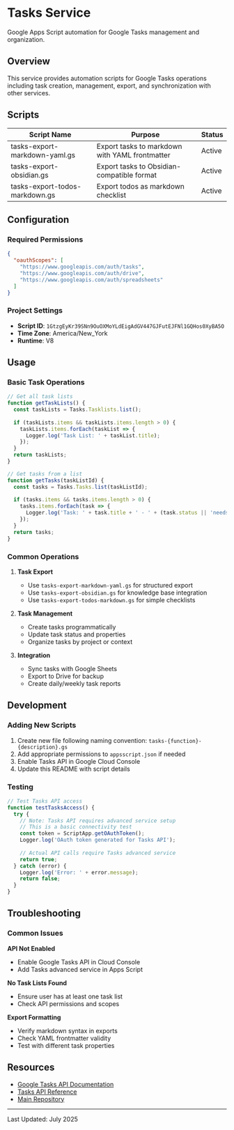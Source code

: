 # Tasks Service

Google Apps Script automation for Google Tasks management and organization.

## Overview

This service provides automation scripts for Google Tasks operations including task creation, management, export, and synchronization with other services.

## Scripts

| Script Name | Purpose | Status |
|-------------|---------|--------|
| tasks-export-markdown-yaml.gs | Export tasks to markdown with YAML frontmatter | Active |
| tasks-export-obsidian.gs | Export tasks to Obsidian-compatible format | Active |
| tasks-export-todos-markdown.gs | Export todos as markdown checklist | Active |

## Configuration

### Required Permissions

```json
{
  "oauthScopes": [
    "https://www.googleapis.com/auth/tasks",
    "https://www.googleapis.com/auth/drive",
    "https://www.googleapis.com/auth/spreadsheets"
  ]
}
```

### Project Settings

- **Script ID**: `1GtzgEyKr39SNn9OuOXMoYLdEigAdGV447GJFutEJFNl1GQHos0XyBA5O`
- **Time Zone**: America/New_York
- **Runtime**: V8

## Usage

### Basic Task Operations

```javascript
// Get all task lists
function getTaskLists() {
  const taskLists = Tasks.Tasklists.list();
  
  if (taskLists.items && taskLists.items.length > 0) {
    taskLists.items.forEach(taskList => {
      Logger.log('Task List: ' + taskList.title);
    });
  }
  return taskLists;
}

// Get tasks from a list
function getTasks(taskListId) {
  const tasks = Tasks.Tasks.list(taskListId);
  
  if (tasks.items && tasks.items.length > 0) {
    tasks.items.forEach(task => {
      Logger.log('Task: ' + task.title + ' - ' + (task.status || 'needsAction'));
    });
  }
  return tasks;
}
```

### Common Operations

1. **Task Export**
   - Use `tasks-export-markdown-yaml.gs` for structured export
   - Use `tasks-export-obsidian.gs` for knowledge base integration
   - Use `tasks-export-todos-markdown.gs` for simple checklists

2. **Task Management**
   - Create tasks programmatically
   - Update task status and properties
   - Organize tasks by project or context

3. **Integration**
   - Sync tasks with Google Sheets
   - Export to Drive for backup
   - Create daily/weekly task reports

## Development

### Adding New Scripts

1. Create new file following naming convention: `tasks-{function}-{description}.gs`
2. Add appropriate permissions to `appsscript.json` if needed
3. Enable Tasks API in Google Cloud Console
4. Update this README with script details

### Testing

```javascript
// Test Tasks API access
function testTasksAccess() {
  try {
    // Note: Tasks API requires advanced service setup
    // This is a basic connectivity test
    const token = ScriptApp.getOAuthToken();
    Logger.log('OAuth token generated for Tasks API');
    
    // Actual API calls require Tasks advanced service
    return true;
  } catch (error) {
    Logger.log('Error: ' + error.message);
    return false;
  }
}
```

## Troubleshooting

### Common Issues

**API Not Enabled**
- Enable Google Tasks API in Cloud Console
- Add Tasks advanced service in Apps Script

**No Task Lists Found**
- Ensure user has at least one task list
- Check API permissions and scopes

**Export Formatting**
- Verify markdown syntax in exports
- Check YAML frontmatter validity
- Test with different task properties

## Resources

- [Google Tasks API Documentation](https://developers.google.com/tasks)
- [Tasks API Reference](https://developers.google.com/tasks/reference/rest)
- [Main Repository](https://github.com/klappe-pm/Another-Google-Automation-Repo)

---

Last Updated: July 2025